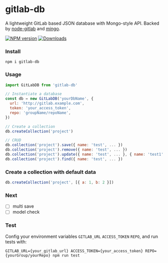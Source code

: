 # gitlab-db
A lightweight GitLab based JSON database with Mongo-style API. Backed by [node-gitlab](https://github.com/node-gitlab/node-gitlab) and [mingo](https://github.com/kofrasa/mingo).

[![NPM version][npm-image]][npm-url]
[![Downloads][downloads-image]][npm-url]

[npm-url]: https://npmjs.org/package/gitlab-db
[downloads-image]: http://img.shields.io/npm/dm/gitlab-db.svg
[npm-image]: http://img.shields.io/npm/v/gitlab-db.svg

### Install

```
npm i gitlab-db
```

### Usage

```js
import GitLabDB from 'gitlab-db'

// Instantiate a database
const db = new GitLabDB('yourDbName', {
  url: 'http://gitlab.example.com',
  token: 'your_access_token',
  repo: 'groupName/repoName',
})

// Create a collection
db.createCollection('project')

// CRUD
db.collection('project').save({ name: 'test', ... })
db.collection('project').remove({ name: 'test', ... })
db.collection('project').update({ name: 'test', ... }, { name: 'test1' })
db.collection('project').find({ name: 'test', ... })
```

### Create a collection with default data

```js
db.createCollection('project', [{ a: 1, b: 2 }])
```

### Next

- [ ] multi save
- [ ] model check

### Test

Config your environment variables `GITLAB_URL` `ACCESS_TOKEN` `REPO`, and run tests with:

```
GITLAB_URL={your_gitlab_url} ACCESS_TOKEN={your_access_token} REPO={yourGroup/yourRepo} npm run test
```